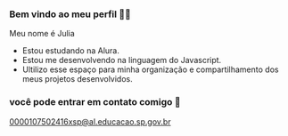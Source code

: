 ### Bem vindo ao meu perfil 🥂🎀

Meu nome é Julia

- Estou estudando na Alura.
- Estou me desenvolvendo na linguagem do Javascript.
- Ultilizo esse espaço para minha organização e compartilhamento dos meus projetos desenvolvidos.

### você pode entrar em contato comigo 📧

0000107502416xsp@al.educacao.sp.gov.br
